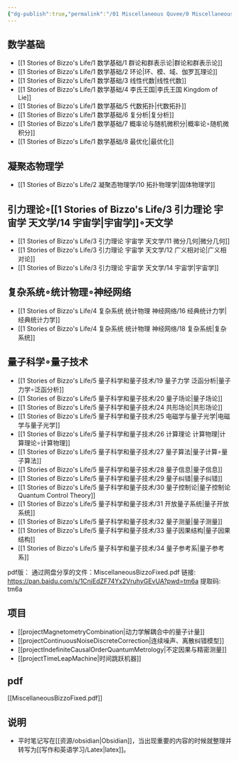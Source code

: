 ```yaml
---
{"dg-publish":true,"permalink":"/01 Miscellaneous Quvee/0 Miscellaneous Quvee/","tags":["资源","gardenEntry"]}
---
```


## 数学基础
- [[1 Stories of Bizzo's Life/1 数学基础/1 群论和群表示论\|群论和群表示论]]
- [[1 Stories of Bizzo's Life/1 数学基础/2 环论\|环、模、域、伽罗瓦理论]]
- [[1 Stories of Bizzo's Life/1 数学基础/3 线性代数\|线性代数]]
- [[1 Stories of Bizzo's Life/1 数学基础/4 李氏王国\|李氏王国 Kingdom of Lie]]
- [[1 Stories of Bizzo's Life/1 数学基础/5 代数拓扑\|代数拓扑]]
- [[1 Stories of Bizzo's Life/1 数学基础/6 复分析\|复分析]]
- [[1 Stories of Bizzo's Life/1 数学基础/7 概率论与随机微积分\|概率论$\circ$随机微积分]]
- [[1 Stories of Bizzo's Life/1 数学基础/8 最优化\|最优化]]

## 凝聚态物理学
- [[1 Stories of Bizzo's Life/2 凝聚态物理学/10 拓扑物理学\|固体物理学]]

## 引力理论$\circ$[[1 Stories of Bizzo's Life/3 引力理论 宇宙学 天文学/14 宇宙学\|宇宙学]]$\circ$天文学
- [[1 Stories of Bizzo's Life/3 引力理论 宇宙学 天文学/11 微分几何\|微分几何]]
- [[1 Stories of Bizzo's Life/3 引力理论 宇宙学 天文学/12 广义相对论\|广义相对论]]
- [[1 Stories of Bizzo's Life/3 引力理论 宇宙学 天文学/14 宇宙学\|宇宙学]]

## 复杂系统$\circ$统计物理$\circ$神经网络
- [[1 Stories of Bizzo's Life/4 复杂系统 统计物理 神经网络/16 经典统计力学\|经典统计力学]]
- [[1 Stories of Bizzo's Life/4 复杂系统 统计物理 神经网络/18 复杂系统\|复杂系统]]

## 量子科学$\circ$量子技术
- [[1 Stories of Bizzo's Life/5 量子科学和量子技术/19 量子力学 泛函分析\|量子力学$\circ$泛函分析]]
- [[1 Stories of Bizzo's Life/5 量子科学和量子技术/20 量子场论\|量子场论]]
- [[1 Stories of Bizzo's Life/5 量子科学和量子技术/24 共形场论\|共形场论]]
- [[1 Stories of Bizzo's Life/5 量子科学和量子技术/25 电磁学与量子光学\|电磁学与量子光学]]
- [[1 Stories of Bizzo's Life/5 量子科学和量子技术/26 计算理论 计算物理\|计算理论$\circ$计算物理]]
- [[1 Stories of Bizzo's Life/5 量子科学和量子技术/27 量子算法\|量子计算$\circ$量子算法]]
- [[1 Stories of Bizzo's Life/5 量子科学和量子技术/28 量子信息\|量子信息]]
- [[1 Stories of Bizzo's Life/5 量子科学和量子技术/29 量子纠错\|量子纠错]]
- [[1 Stories of Bizzo's Life/5 量子科学和量子技术/30 量子控制论\|量子控制论 Quantum Control Theory]]
- [[1 Stories of Bizzo's Life/5 量子科学和量子技术/31 开放量子系统\|量子开放系统]]
- [[1 Stories of Bizzo's Life/5 量子科学和量子技术/32 量子测量\|量子测量]]
- [[1 Stories of Bizzo's Life/5 量子科学和量子技术/33 量子因果结构\|量子因果结构]]
- [[1 Stories of Bizzo's Life/5 量子科学和量子技术/34 量子参考系\|量子参考系]]

pdf版：
通过网盘分享的文件：MiscellaneousBizzoFixed.pdf
链接: https://pan.baidu.com/s/1CnjEdZF74Yx2VruhyGEvUA?pwd=tm6a 提取码: tm6a 
## 项目
- [[projectMagnetometryCombination\|动力学解耦合中的量子计量]]
- [[projectContinuousNoiseDiscreteCorrection\|连续噪声、离散纠错模型]]
- [[projectIndefiniteCausalOrderQuantumMetrology\|不定因果与精密测量]]
- [[projectTimeLeapMachine\|时间跳跃机器]]

## pdf
[[MiscellaneousBizzoFixed.pdf]]

## 说明
- 平时笔记写在[[资源/obsidian\|Obsidian]]，当出现重要的内容的时候就整理并转写为[[写作和英语学习/Latex\|latex]]。